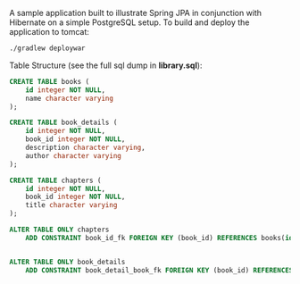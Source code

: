 A sample application built to illustrate Spring JPA in conjunction with Hibernate on a simple PostgreSQL setup. To build and deploy the application to tomcat:

```bash
./gradlew deploywar
```

Table Structure (see the full sql dump in **library.sql**):

```sql
CREATE TABLE books (
    id integer NOT NULL,
    name character varying
);

CREATE TABLE book_details (
    id integer NOT NULL,
    book_id integer NOT NULL,
    description character varying,
    author character varying
);

CREATE TABLE chapters (
    id integer NOT NULL,
    book_id integer NOT NULL,
    title character varying
);

ALTER TABLE ONLY chapters
    ADD CONSTRAINT book_id_fk FOREIGN KEY (book_id) REFERENCES books(id) ON DELETE CASCADE;


ALTER TABLE ONLY book_details
    ADD CONSTRAINT book_detail_book_fk FOREIGN KEY (book_id) REFERENCES books(id) ON DELETE CASCADE;
```